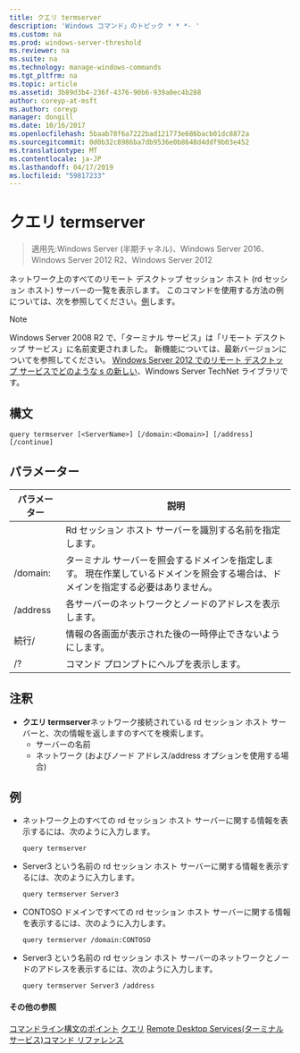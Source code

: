 ```yaml
---
title: クエリ termserver
description: 'Windows コマンド」のトピック * * *- '
ms.custom: na
ms.prod: windows-server-threshold
ms.reviewer: na
ms.suite: na
ms.technology: manage-windows-commands
ms.tgt_pltfrm: na
ms.topic: article
ms.assetid: 3b89d3b4-236f-4376-90b6-939a0ec4b288
author: coreyp-at-msft
ms.author: coreyp
manager: dongill
ms.date: 10/16/2017
ms.openlocfilehash: 5baab78f6a7222bad121773e686bacb01dc8872a
ms.sourcegitcommit: 0d0b32c8986ba7db9536e0b8648d4ddf9b03e452
ms.translationtype: MT
ms.contentlocale: ja-JP
ms.lasthandoff: 04/17/2019
ms.locfileid: "59817233"
---
```

# <a name="query-termserver"></a>クエリ termserver

>適用先:Windows Server (半期チャネル)、Windows Server 2016、Windows Server 2012 R2、Windows Server 2012

ネットワーク上のすべてのリモート デスクトップ セッション ホスト (rd セッション ホスト) サーバーの一覧を表示します。
このコマンドを使用する方法の例については、次を参照してください。[例](#BKMK_examples)します。
> [!NOTE]
> Windows Server 2008 R2 で、「ターミナル サービス」は「リモート デスクトップ サービス」に名前変更されました。 新機能については、最新バージョンについてを参照してください。 [Windows Server 2012 でのリモート デスクトップ サービスでどのような s の新しい](https://technet.microsoft.com/library/hh831527)、Windows Server TechNet ライブラリです。
## <a name="syntax"></a>構文
```
query termserver [<ServerName>] [/domain:<Domain>] [/address] [/continue]
```
## <a name="parameters"></a>パラメーター
|パラメーター|説明|
|-------|--------|
|<ServerName>|Rd セッション ホスト サーバーを識別する名前を指定します。|
|/domain:<Domain>|ターミナル サーバーを照会するドメインを指定します。 現在作業しているドメインを照会する場合は、ドメインを指定する必要はありません。|
|/address|各サーバーのネットワークとノードのアドレスを表示します。|
|続行/|情報の各画面が表示された後の一時停止できないようにします。|
|/?|コマンド プロンプトにヘルプを表示します。|
## <a name="remarks"></a>注釈
-   **クエリ termserver**ネットワーク接続されている rd セッション ホスト サーバーと、次の情報を返しますのすべてを検索します。
    -   サーバーの名前
    -   ネットワーク (およびノード アドレス/address オプションを使用する場合)
## <a name="BKMK_examples"></a>例
-   ネットワーク上のすべての rd セッション ホスト サーバーに関する情報を表示するには、次のように入力します。
    ```
    query termserver
    ```
-   Server3 という名前の rd セッション ホスト サーバーに関する情報を表示するには、次のように入力します。
    ```
    query termserver Server3
    ```
-   CONTOSO ドメインですべての rd セッション ホスト サーバーに関する情報を表示するには、次のように入力します。
    ```
    query termserver /domain:CONTOSO
    ```
-   Server3 という名前の rd セッション ホスト サーバーのネットワークとノードのアドレスを表示するには、次のように入力します。
    ```
    query termserver Server3 /address
    ```
#### <a name="additional-references"></a>その他の参照
[コマンドライン構文のポイント](command-line-syntax-key.md)
[クエリ](query.md)
[Remote Desktop Services&#40;ターミナル サービス&#41;コマンド リファレンス](remote-desktop-services-terminal-services-command-reference.md)
